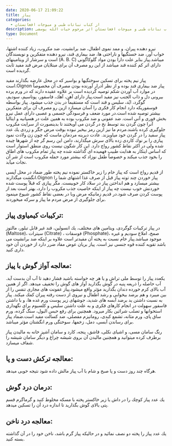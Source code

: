 ```yaml
---
date: 2020-06-17 21:09:22
title: پياز
categories:
  - از کتاب نباتات طبی و میوجات افغانستان
description: معرفی پياز از کتاب نباتات طبی و میوجات افغانستان اثر مرحوم حیات الله یوسفی
type: Document
---
```


نيرو دهنده پيران، و ممد نموی اطفال، ضد برانشيت، ضد مكروب، زياد كننده اشتها، خواب آور، ضد خستگيها و ناراحتی ها، ضد بيماری قند، نيرو دهنده متفكرين و نويسندگان است و سرشار از ويتامينهای (A. B. C) ميباشد.پياز بنابر علت دارا بودن مواد گلوكاگونی دارای اثر كم كننده قند ميباشد از اين رو مصرف آن برای مبتلايان مرض قند مفيد ثابت گرديده است.

پياز نيم پخته برای تسكين سوختگيها و بواسير كه در محل عارضه بگذارند مفيد است.Oignon پیاز ضد بيماری قند بوده و از نظر ادرار آورنده بودن مصرف آن مخصوصاً در موارد آب آوردن شكم توصيه گرديده است بر علاوه عقيده دارند كه در ورم پرده بيرونی دل و ذاب الجنب نيز مفيد است.پياز دارای آهن، آهك، فاسفور، پوتاسيم، سوديم، گوگرد، ایُد، سليس و قند است كه مستقيماً در بدن جذب ميشود. پياز بواسطه فوسفوريكه دارد انجام كار فكری را آسان ميسازد ازين رو مصرف آن برای متفكرين بيشتر توصيه شده است.در مورد ضعف و فرسودگی جسمی و عصبی دارای عمل نيرو بخش فوری و آنی است. ضد عفونی و ضد مكروب بوده به همين علت در هسپانيه و ايتاليا آنرا چون گردن بند توسط نخ در گردن می آويختند تا بدينصورت از سرايت مكروب جلوگيری كرده باشند.مردم ما نيز ازين رمز بيخبر نبوده بوقت مرض جگر و زردی يك عدد پياز سفيد را در گردن خود مياويزند. عادت ديرينه مردمان ماست كه چون زن ولادت نمود پيازی را بر نوك كاردی زده بالای سرش ميگذارند، دامن اين رسم گر چه از شهرها چيده شده ولی در اكثر نقاط كشور رواج دارد. اين كار شگون نيست روی منطق استوار است كه اساس اينكار به هدايت طبيب فهميده ای گذاشته شده چه پياز تمام مكروب های اطاق را بخود جذب ميكند و خصوصاً طفل نوزاد كه بيشتر مورد حمله مكروب است از شر آن نجات میآبد.

از قديم رواج است كه پياز خام را زير خاكستر نموده نيم پخته طور ضماد در محل آپسی انگشت ميگذارند.Oignon پیاز خوردن چند توته پياز قبل از صرف غذا اشتهای شما را بيشتر ميسازد و هم انداختن پياز در سلاد كار خوبيست. مگر پيازی كه قبلاً پوست شده خوردنش خوب نيست چه پياز از اينكه خاصيت جذب مكروب را دارد، بهتر است بعد از پوست كردن صرف شود.در قديم زمانيكه مرض وبا در بعضی نقاط كشور شيوع مينمود برای جلوگيری از مرض مردم ما پياز و سركه ميخوردند.

## تركيبات كيمياوی پياز:

در پياز تركيبات گوگردی، ويتامين های مختلف، يك انسولين، قند غير قابل تبلور، مالتوز (Maltose)، سیترات (Citrate) ، فوسفات (Phosphate)، صمخ، املاع سوديم و غيره موجود ميباشد.پياز خام نسبت به پخته آن مفيدتر است علاوه بر اينكه ضد برانشيت می باشد تقويه كننده قوه جنسی نيز است. پياز بريان عوض مفاد ضرر دارد از خوردن آن خود داری كنيد.

## معالجه آواز گوش با پياز:

يكعدد پياز را توسط ملی تراش و يا هر چه خواسته باشيد فشار دهيد تا آب آن بدست آيد. آب حاصله را ذريعه پنبه در گوش بگذاريد آواز های گوش را تخفيف ميدهد. اگر از همين آب بالای كرم خورده دندان بگذاريد مؤثر واقع ميشود.پياز عفونت های مجاری تنفس را از بين ميبرد و هم برضد بيخوابی و رشد اطفال و نيروی از دست رفته پيران كمك ميكند. پياز به نسبت داشتن ید برضد آبسه های شديد، جوشهای زير پوست ورم غده ها، و با داشتن فاسفور سهولت در انجام كارهای فكری و به علت داشتن سليس و كلسيوم برای نگهداری استخوانها و تصلب شرائین بكار ميرود. همچنين برای رفع حبس البول، سنگ گرده، ورم ساق پای، ورم مثانه، تشمع كبدی، روماتيزم مفصلی، ضد كسالت مفيد است.ضماد پياز برای رساندن آبسی، دمل، زخمها، سوختگی ورم انگشتان مؤثر ميباشد.

رنگ سامان مسی، و اشيای نكلی، قاشق، پنجه، كارد و سامان آشپز خانه به ماليدن پياز برطرف كرده ميتوانيد و همچنين ماليدن آن بروی شيشه چراغ و ديگر سامان شيشه را شفاف ميسازد.

## معالجه تركش دست و پا:

هرگاه چند روز دست و پا صبح و شام با آب پياز مالش داده شود نتيجه خوبی ميدهد.

## درمان درد گوش:

يك عدد پياز كوچك را در داش يا زير خاكستر پخته با مسكه مخلوط كنيد و گرماگرم قسم پتی بالای گوش بگذاريد تا اندازه درد آن را تسكين ميدهد.

## معالجه درد ناخن:

يك عدد پياز را پخته دو نصف نمائید و در حاليكه پياز گرم باشد، ناخن خود را در آن گذاشته بسته كنيد.